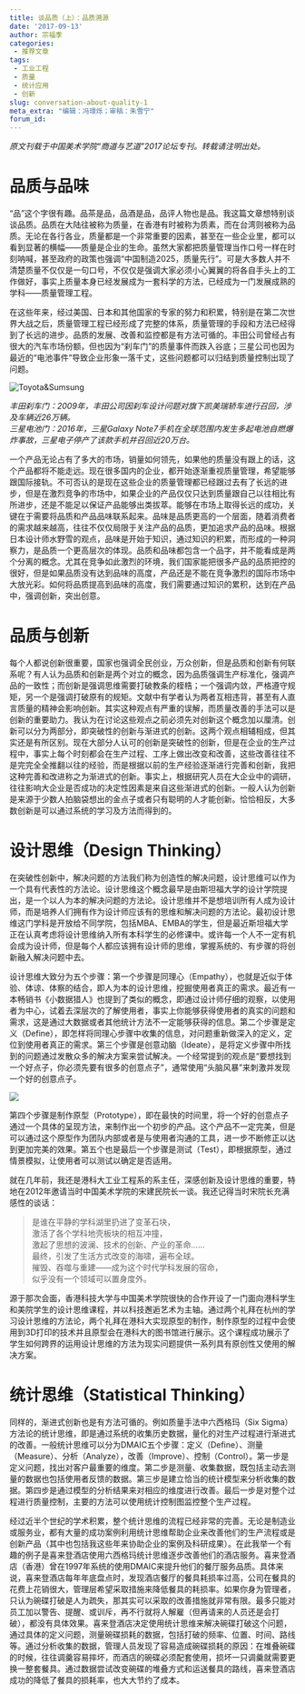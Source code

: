 ```yaml
---
title: 谈品质（上）：品质溯源
date: '2017-09-13'
author: 宗福季
categories:
 - 推荐文章
tags: 
 - 工业工程
 - 质量
 - 统计应用
 - 创新
slug: conversation-about-quality-1
meta_extra: "编辑：冯璟烁；审稿：朱雪宁"
forum_id: 
---
```


*原文刊载于中国美术学院“商道与艺道”2017论坛专刊。转载请注明出处。*  


# 品质与品味  

“品”这个字很有趣。品茶是品，品酒是品，品评人物也是品。我这篇文章想特别谈谈品质。品质在大陆往被称为质量，在香港有时被称为质素，而在台湾则被称为品质。无论在各行各业，质量都是一个非常重要的因素，甚至在一些企业里，都可以看到显著的横幅——质量是企业的生命。虽然大家都把质量管理当作口号一样在时刻呐喊，甚至政府的政策也强调“中国制造2025，质量先行”。可是大多数人并不清楚质量不仅仅是一句口号，不仅仅是强调大家必须小心翼翼的将各自手头上的工作做好，事实上质量本身已经发展成为一套科学的方法，已经成为一门发展成熟的学科——质量管理工程。  

在这些年来，经过美国、日本和其他国家的专家的努力和积累，特别是在第二次世界大战之后，质量管理工程已经形成了完整的体系，质量管理的手段和方法已经得到了长远的进步。品质的发展、改善和监控都是有方法可循的。丰田公司曾经占有很大的汽车市场份额，但也因为“刹车门”的质量事件而跌入谷底；三星公司也因为最近的“电池事件”导致企业形象一落千丈，这些问题都可以归结到质量控制出现了问题。  

![Toyota&Sumsung](https://user-images.githubusercontent.com/7221728/30789226-9ffad2d6-a1d6-11e7-8d90-8b66118d6cb6.png)


*丰田刹车门：2009年，丰田公司因刹车设计问题对旗下凯美瑞轿车进行召回，涉及车辆近26万辆。*  
*三星电池门：2016年，三星Galaxy Note7手机在全球范围内发生多起电池自燃爆炸事故，三星电子停产了该款手机并召回近20万台。*

一个产品无论占有了多大的市场，销量如何领先，如果他的质量没有跟上的话，这个产品都将不能走远。现在很多国内的企业，都开始逐渐重视质量管理，希望能够跟国际接轨。不可否认的是现在这些企业的质量管理都已经跟过去有了长远的进步，但是在激烈竞争的市场中，如果企业的产品仅仅只达到质量跟自己以往相比有所进步，还是不能足以保证产品能够出类拔萃。能够在市场上取得长远的成功，关键在于需要将品质和产品品味联系起来。品味是品质更高的一个层面，随着消费者的需求越来越高，往往不仅仅局限于关注产品的品质，更加追求产品的品味。根据日本设计师水野雪的观点，品味是开始于知识，通过知识的积累，而形成的一种洞察力，是品质一个更高层次的体现。品质和品味都包含一个品字，并不能看成是两个分离的概念。尤其在竞争如此激烈的环境，我们国家能把很多产品的品质把控的很好，但是如果品质没有达到品味的高度，产品还是不能在竞争激烈的国际市场中大放光彩。如何将品质提高到品味的高度，我们需要通过知识的累积，达到在产品中，强调创新，突出创意。  


# 品质与创新  

每个人都说创新很重要，国家也强调全民创业，万众创新，但是品质和创新有何联系呢？有人认为品质和创新是两个对立的概念，因为品质强调生产标准化，强调产品的一致性；而创新是强调思维需要打破教条的桎梏；一个强调内敛，严格遵守规矩，另一个是强调打破原有的规矩。文献中有学者认为两者互相违背，甚至有人直言质量的精神会影响创新。其实这种观点有严重的误解，而质量改善的手法可以是创新的重要助力。我认为在讨论这些观点之前必须先对创新这个概念加以厘清。创新可以分为两部分，即突破性的创新与渐进式的创新。这两个观点相辅相成，但其实还是有所区别。现在大部分人认可的创新是突破性的创新，但是在企业的生产过程中，事实上每个时刻都会在生产过程、工序上做出改变和改善，这些改善往往不是完完全全推翻以往的经验，而是根据以前的生产经验逐渐进行完善和创新，我把这种完善和改进称之为渐进式的创新。事实上，根据研究人员在大企业中的调研，往往影响大企业是否成功的决定性因素是来自这些渐进式的创新。一般人认为创新是来源于少数人拍脑袋想出的金点子或者只有聪明的人才能创新。恰恰相反，大多数创新是可以通过系统的学习及方法而得到的。  


# 设计思维（Design Thinking）  

在突破性创新中，解决问题的方法我们称为创造性的解决问题，设计思维可以作为一个具有代表性的方法论。设计思维这个概念最早是由斯坦福大学的设计学院提出，是一个以人为本的解决问题的方法论。设计思维并不是想培训所有人成为设计师，而是培养人们拥有作为设计师应该有的思维和解决问题的方法论。最初设计思维这门学科是开放给不同学院，包括MBA、EMBA的学生，但是最近斯坦福大学正在认真考虑将设计思维纳入所有本科学生的必修课中。或许每一个人不一定有机会成为设计师，但是每个人都应该拥有设计师的思维，掌握系统的、有步骤的将创新融入解决问题中去。  

设计思维大致分为五个步骤：第一个步骤是同理心（Empathy），也就是近似于体验、体谅、体察的结合，即人为本的设计思维，挖掘使用者真正的需求。最近有一本畅销书《小数据猎人》也提到了类似的概念，即通过设计师仔细的观察，以使用者为中心，试着去深层次的了解使用者，事实上你能够获得使用者的真实的问题和需求，这是通过大数据或者其他统计方法不一定能够获得的信息。第二个步骤是定义（Define），即怎样将同理心步骤中收集的信息，对问题重新做深入的定义，定位到使用者真正的需求。第三个步骤是创意动脑（Ideate），是将定义步骤中所找到的问题通过发散众多的解决方案来尝试解决。一个经常提到的观点是“要想找到一个好点子，你必须先要有很多的创意点子”，通常使用“头脑风暴”来刺激并发现一个好的创意点子。  

![](https://user-images.githubusercontent.com/16065479/30312938-6eea2f60-9750-11e7-899f-b1c76ba0615b.jpg)

第四个步骤是制作原型（Prototype），即在最快的时间里，将一个好的创意点子通过一个具体的呈现方法，来制作出一个初步的产品。这个产品不一定完美，但是可以通过这个原型作为团队内部或者是与使用者沟通的工具，进一步不断修正以达到更加完美的效果。第五个也是最后一个步骤是测试（Test），即根据原型，通过情景模拟，让使用者可以测试以确定是否适用。  

就在几年前，我还是港科大工业工程系的系主任，深感创新及设计思维的重要，特地在2012年邀请当时中国美术学院的宋建民院长一谈。我还记得当时宋院长充满感性的谈话：  

>是谁在平静的学科湖里扔进了变革石块，  
>激活了各个学科地壳板块的相互冲撞，  
>激起了思想的波澜、技术的创新、产业的革命……  
>最终，引发了生活方式改变的海啸，遍布全球。  
>摧毁、吞噬与重建——成为这个时代学科发展的宿命，  
>似乎没有一个领域可以置身度外。  


源于那次会面，香港科技大学与中国美术学院很快的合作开设了一门面向港科学生和美院学生的设计思维课程，并以科技邂逅艺术为主轴。通过两个礼拜在杭州的学习设计思维的方法论，两个礼拜在港科大实现原型的制作，制作原型的过程中会使用到3D打印的技术并且原型会在港科大的图书馆进行展示。这个课程成功展示了学生如何跨界的运用设计思维的方法为现实问题提供一系列具有原创性又使用的解决方案。  


# 统计思维（Statistical Thinking）  

同样的，渐进式创新也是有方法可循的。例如质量手法中六西格玛（Six Sigma）方法论的统计思维，即是通过系统的收集历史数据，量化的对生产过程进行渐进式的改善。一般统计思维可以分为DMAIC五个步骤：定义（Define）、测量（Measure）、分析（Analyze），改善（Improve）、控制（Control）。第一步是定义问题，找出对客户最重要的维度。第二步是测量、收集数据，既包括主动去测量的数据也包括使用者反馈的数据。第三步是建立恰当的统计模型来分析收集的数据。第四步是通过模型的分析结果来对相应的维度进行改善。最后一步是对整个过程进行质量控制，主要的方法可以使用统计控制图监控整个生产过程。  

经过近半个世纪的学术积累，整个统计思维的流程已经非常的完善。无论是制造业或服务业，都有大量的成功案例利用统计思维帮助企业来改善他们的生产流程或是创新产品（其中也包括我这些年来协助企业的案例及科研成果）。在此我举一个有趣的例子是喜来登酒店使用六西格玛统计思维逐步改善他们的酒店服务。喜来登酒店（香港）曾在1997年系统的使用DMAIC来提升他们的餐厅服务品质。具体来说，喜来登酒店每年年底盘点时，发现酒店餐厅的餐具耗损率过高，公司在餐具的花费上花销很大，管理层希望采取措施来降低餐具的耗损率。如果你身为管理者，只认为碗碟打破是人为疏失，那其实可以采取的改善措施就非常有限。最多只能对员工加以警告、提醒、或训斥，再不行就将人解雇（但再请来的人员还是会打破），都没有具体效果。喜来登酒店决定使用统计思维来解决碗碟打破这个问题，通过具体的定义问题，测量碗碟损耗的数据，包括打破的频率、位置、时间、路线等。通过分析收集的数据，管理人员发现了容易造成碗碟损耗的原因：在堆叠碗碟的时候，往往调羹容易摔坏，而酒店的碗碟必须配套使用，损坏一只调羹就需要更换一整套餐具。通过数据尝试改变碗碟的堆叠方式和运送餐具的路线，喜来登酒店成功的降低了餐具的损耗率，也大大节约了成本。  
